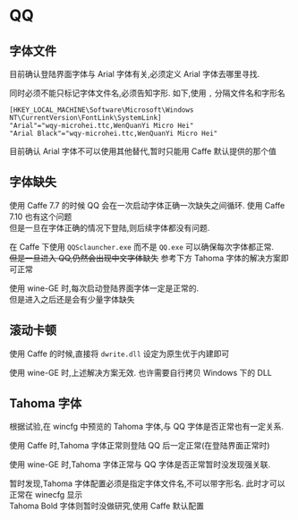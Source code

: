 # QQ

## 字体文件

目前确认登陆界面字体与 Arial 字体有关,必须定义 Arial 字体去哪里寻找.

同时必须不能只标记字体文件名,必须告知字形. 如下,使用 `,` 分隔文件名和字形名

```reg
[HKEY_LOCAL_MACHINE\Software\Microsoft\Windows NT\CurrentVersion\FontLink\SystemLink]
"Arial"="wqy-microhei.ttc,WenQuanYi Micro Hei"
"Arial Black"="wqy-microhei.ttc,WenQuanYi Micro Hei"
```

目前确认 Arial 字体不可以使用其他替代,暂时只能用 Caffe 默认提供的那个值

## 字体缺失

使用 Caffe 7.7 的时候 QQ 会在一次启动字体正确一次缺失之间循环. 使用 Caffe 7.10 也有这个问题  
但是一旦在字体正确的情况下登陆,则后续字体都没有问题.

在 Caffe 下使用 `QQSclauncher.exe` 而不是 `QQ.exe` 可以确保每次字体都正常.  
~~但是一旦进入 QQ,仍然会出现中文字体缺失~~ 参考下方 Tahoma 字体的解决方案即可正常

使用 wine-GE 时,每次启动登陆界面字体一定是正常的.  
但是进入之后还是会有少量字体缺失

## 滚动卡顿

使用 Caffe 的时候,直接将 `dwrite.dll` 设定为原生优于内建即可

使用 wine-GE 时,上述解决方案无效. 也许需要自行拷贝 Windows 下的 DLL

## Tahoma 字体

根据试验,在 wincfg 中预览的 Tahoma 字体,与 QQ 字体是否正常也有一定关系.

使用 Caffe 时,Tahoma 字体正常则登陆 QQ 后一定正常(在登陆界面正常时)

使用 wine-GE 时,Tahoma 字体正常与 QQ 字体是否正常暂时没发现强关联.

暂时发现,Tahoma 字体配置必须是指定字体文件名,不可以带字形名. 此时才可以正常在 winecfg 显示  
Tahoma Bold 字体则暂时没做研究,使用 Caffe 默认配置
